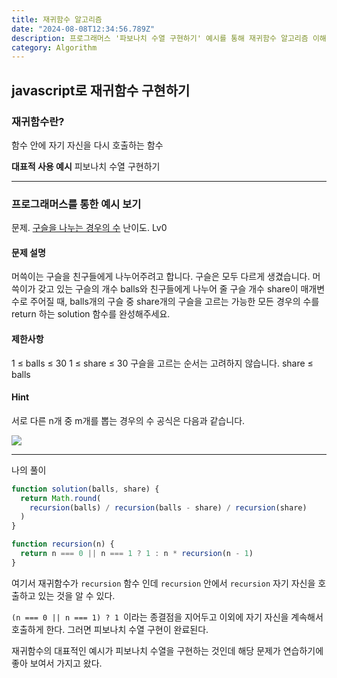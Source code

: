 ```yaml
---
title: 재귀함수 알고리즘
date: "2024-08-08T12:34:56.789Z"
description: 프로그래머스 '파보나치 수열 구현하기' 예시를 통해 재귀함수 알고리즘 이해하기
category: Algorithm
---
```


## javascript로 재귀함수 구현하기

### 재귀함수란?

함수 안에 자기 자신을 다시 호출하는 함수

**대표적 사용 예시**
피보나치 수열 구현하기

---

### 프로그래머스를 통한 예시 보기

문제. [구슬을 나누는 경우의 수](https://school.programmers.co.kr/learn/courses/30/lessons/120840)
난이도. Lv0

#### 문제 설명

머쓱이는 구슬을 친구들에게 나누어주려고 합니다. 구슬은 모두 다르게 생겼습니다. 머쓱이가 갖고 있는 구슬의 개수 balls와 친구들에게 나누어 줄 구슬 개수 share이 매개변수로 주어질 때, balls개의 구슬 중 share개의 구슬을 고르는 가능한 모든 경우의 수를 return 하는 solution 함수를 완성해주세요.

#### 제한사항

1 ≤ balls ≤ 30
1 ≤ share ≤ 30
구슬을 고르는 순서는 고려하지 않습니다.
share ≤ balls

#### Hint

서로 다른 n개 중 m개를 뽑는 경우의 수 공식은 다음과 같습니다.

![](https://grepp-programmers.s3.ap-northeast-2.amazonaws.com/files/production/54c8b2b9-f88c-4a09-8956-7560ff7ea918/%E1%84%89%E1%85%B3%E1%84%8F%E1%85%B3%E1%84%85%E1%85%B5%E1%86%AB%E1%84%89%E1%85%A3%E1%86%BA%202022-08-01%20%E1%84%8B%E1%85%A9%E1%84%92%E1%85%AE%204.37.53.png)

---

나의 풀이

```javascript
function solution(balls, share) {
  return Math.round(
    recursion(balls) / recursion(balls - share) / recursion(share)
  )
}

function recursion(n) {
  return n === 0 || n === 1 ? 1 : n * recursion(n - 1)
}
```

여기서 재귀함수가 `recursion` 함수 인데
`recursion` 안에서 `recursion` 자기 자신을 호출하고 있는 것을 알 수 있다.

`(n === 0 || n === 1) ? 1 `이라는 종결점을 지어두고
이외에 자기 자신을 계속해서 호출하게 한다.
그러면 피보나치 수열 구현이 완료된다.

재귀함수의 대표적인 예시가 피보나치 수열을 구현하는 것인데
해당 문제가 연습하기에 좋아 보여서 가지고 왔다.

